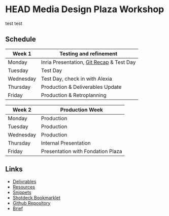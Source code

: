 # HEAD Media Design Plaza Workshop

test test

## Schedule

|Week 1 | Testing and refinement |   
|-------|------------------------|
|Monday|Inria Presentation, [Git Recap](/git-recap) & Test Day|   
|Tuesday|Test Day|   
|Wednesday|Test Day, check in with Alexia|   
|Thursday|Production & Deliverables Update|   
|Friday|Production & Retroplanning|   

|Week 2 | Production Week |   
|-------|----------------|
|Monday|Production|   
|Tuesday|Production|   
|Wednesday|Production|   
|Thursday|Internal Presentation|   
|Friday|Presentation with Fondation Plaza|


## Links
* [Delivrables](/delivrables)
* [Resources](/resources)
* [Snippets](/snippets)
* [Shotdeck Bookmarklet](/shotdeck-bookmarklet)
* [Github Repository](https://github.com/TiborUdvari/head-plaza-workshop)
* [Brief](https://docs.google.com/document/d/1WMNccdsMVdInnBK9PDlJfiOdWVH6o0DUxply-n0Y6bc/edit?tab=t.0#heading=h.t2ep4cz0i3t6)

